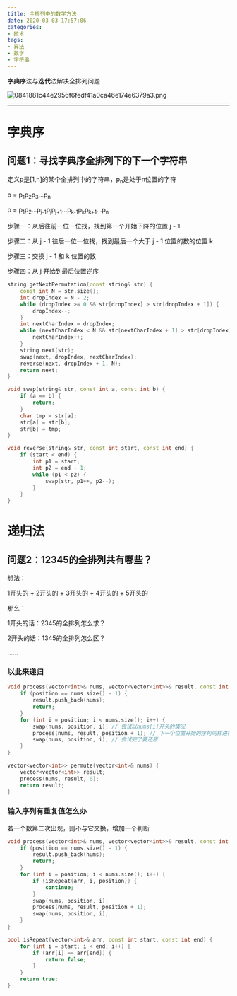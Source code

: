 ```yaml
---
title: 全排列中的数学方法
date: 2020-03-03 17:57:06
categories: 
- 技术
tags:
- 算法
- 数学
- 字符串
---
```


**字典序**法与**迭代**法解决全排列问题

![0841881c44e2956f6fedf41a0ca46e174e6379a3.png](https://i.loli.net/2020/03/03/H74KmTORES9AvbV.png)

<!-- more -->

------

# 字典序

## 问题1：寻找字典序全排列下的下一个字符串

定义p是[1,n]的某个全排列中的字符串，p<sub>n</sub>是处于n位置的字符

p = p<sub>1</sub>p<sub>2</sub>p<sub>3</sub>...p<sub>n </sub>

p = p<sub>1</sub>p<sub>2</sub>...p<sub>j-1</sub>p<sub>j</sub>p<sub>j+1</sub>...p<sub>k-1</sub>p<sub>k</sub>p<sub>k+1</sub>...p<sub>n</sub>

步骤一：从后往前一位一位找，找到第一个开始下降的位置 j - 1

步骤二：从 j - 1 往后一位一位找，找到最后一个大于 j - 1 位置的数的位置 k

步骤三：交换 j - 1 和 k 位置的数

步骤四：从 j 开始到最后位置逆序



```C++
string getNextPermutation(const string& str) {
    const int N = str.size();
    int dropIndex = N - 2;
    while (dropIndex >= 0 && str[dropIndex] > str[dropIndex + 1]) {
        dropIndex--;
    }
    int nextCharIndex = dropIndex;
    while (nextCharIndex < N && str[nextCharIndex + 1] > str[dropIndex]) {
        nextCharIndex++;
    }
    string next(str);
    swap(next, dropIndex, nextCharIndex);
    reverse(next, dropIndex + 1, N);
    return next;
}

void swap(string& str, const int a, const int b) {
    if (a == b) {
        return;
    }
    char tmp = str[a];
    str[a] = str[b];
    str[b] = tmp;
}

void reverse(string& str, const int start, const int end) {
    if (start < end) {
        int p1 = start;
        int p2 = end - 1;
        while (p1 < p2) {
            swap(str, p1++, p2--);
        }
    }
}
```



# 递归法

## 问题2：12345的全排列共有哪些？

想法：

1开头的 + 2开头的 + 3开头的 + 4开头的 + 5开头的

那么：

1开头的话：2345的全排列怎么求？

2开头的话：1345的全排列怎么区？

……

### 以此来递归

```C++
void process(vector<int>& nums, vector<vector<int>>& result, const int position) {
    if (position == nums.size() - 1) {
        result.push_back(nums);
        return;
    }
    for (int i = position; i < nums.size(); i++) {
        swap(nums, position, i); // 尝试以nums[i]开头的情况
        process(nums, result, position + 1); // 下一个位置开始的序列同样进行全排列
        swap(nums, position, i); // 尝试完了要还原
    }
}

vector<vector<int>> permute(vector<int>& nums) {
    vector<vector<int>> result;
    process(nums, result, 0);
    return result;
}
```

### 输入序列有重复值怎么办

若一个数第二次出现，则不与它交换，增加一个判断

```C++
void process(vector<int>& nums, vector<vector<int>>& result, const int position) {
    if (position == nums.size() - 1) {
        result.push_back(nums);
        return;
    }
    for (int i = position; i < nums.size(); i++) {
        if (isRepeat(arr, i, position)) {
            continue;
        }
        swap(nums, position, i);
        process(nums, result, position + 1);
        swap(nums, position, i);
    }
}

bool isRepeat(vector<int>& arr, const int start, const int end) {
    for (int i = start; i < end; i++) {
        if (arr[i] == arr[end]) {
            return false;
        }
    }
    return true;
}
```

